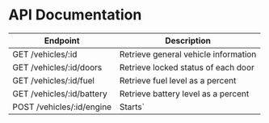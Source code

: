 # API Documentation

|Endpoint|Description|
|---|---|
|GET /vehicles/:id|Retrieve general vehicle information|
|GET /vehicles/:id/doors|Retrieve locked status of each door|
|GET /vehicles/:id/fuel|Retrieve fuel level as a percent|
|GET /vehicles/:id/battery|Retrieve battery level as a percent|
|POST /vehicles/:id/engine|Starts`|`Stops car engine|
